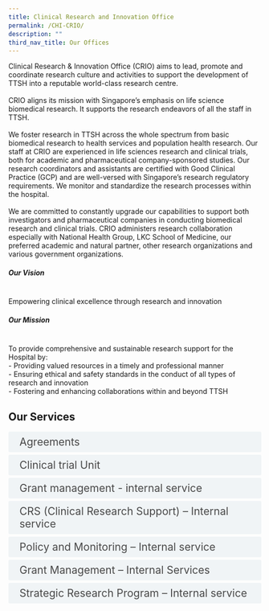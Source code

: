 ```yaml
---
title: Clinical Research and Innovation Office
permalink: /CHI-CRIO/
description: ""
third_nav_title: Our Offices
---
```

Clinical Research &amp; Innovation Office (CRIO) aims to lead, promote and coordinate research culture and activities to support the development of TTSH into a reputable world-class research centre.<br><br>
CRIO aligns its mission with Singapore’s emphasis on life science biomedical research. It supports the research endeavors of all the staff in TTSH.<br><br>
We foster research in TTSH across the whole spectrum from basic biomedical research to health services and population health research. Our staff at CRIO are experienced in life sciences research and clinical trials, both for academic and pharmaceutical company-sponsored studies. Our research coordinators and assistants are certified with Good Clinical Practice (GCP) and are well-versed with Singapore’s research regulatory requirements. We monitor and standardize the research processes within the hospital.<br><br>
We are committed to constantly upgrade our capabilities to support both investigators and pharmaceutical companies in conducting biomedical research and clinical trials.
CRIO administers research collaboration especially with National Health Group, LKC School of Medicine, our preferred academic and natural partner, other research organizations and various government organizations.<br>
<h5>Our Vision</h5><br>
Empowering clinical excellence through research and innovation<br>
<h5>Our Mission</h5><br>
To provide comprehensive and sustainable research support for the Hospital by:<br>
-	Providing valued resources in a timely and professional manner<br>
-	Ensuring ethical and safety standards in the conduct of all types of research and innovation<br>
-	Fostering and enhancing collaborations within and beyond TTSH




<style>

input {
	display: none;
}
label {
	display: block;
	padding: 8px 22px;
	margin: 0 0 5px 0;
	cursor: pointor;
	background: #F0F4F6;
	border-radius: 3px;
	width=100%;
	color: #484848;
	transition: ease .8s;
	font-size: 1.5em;
	text-align: left;
}

label:hover {
	background: #BD2D37;
	color: #FFF;
	transition: ease .8s;
	text-align: left;
}

.accordion-content {
	/* background: #E2E5F6; */
	padding: 10px 0px 30px 30px;
	/* border: 1px solid #484848; */
	margin: 0 0 1px 0;
	border-radius: 3px;
	font-size: 1.25em;
}

input + label + .accordion-content {
	display: none;
}

input:checked + label + .accordion-content {
	display: none;
}

input:checked + label + .accordion-content {
	display: block;
}

</style>
<!-- End of accordion -->

<div class="container">


<h2 id="our-main-plans">Our Services
</h2>
<div>
	<input id="title1" type="checkbox"><label for="title1">Agreements</label>
	<div class="accordion-content">
	<div class="para">The Agreements team plays a pivotal role in safeguarding TTSH and its stakeholders’ interests. We facilitate collaboration activities with external parties by enforcing appropriate research agreements – legally enforceable documents between two or more parties that are required for all TTSH research studies with/ without patient’s recruitment with and external party. These agreements ensure that every study/ trial is conducted according to all applicable laws and regulations, including TTSH/ NHG policies and the relevant ethics and regulatory requirements. For more information, please contact us at CRIO@ttsh.com.sg
		<img alt="Crio" src="/images/criooffice1.png">
</div>
	</div>
	<input id="title2" type="checkbox"><label for="title2">Clinical trial Unit </label>
	<div class="accordion-content">
	<div class="para">The Clinical Trials Unit (CTU) manages clinical trial conducted within TTSH. CTU has a team of GCP- (Good Clinical Practice) and CITI (Collaborative Institutional Training Initiative)-certified clinical research coordinators who conduct both early and late phase trials. Our coordinators are experienced in coordinating drug and device trials as well as registry studies in all therapeutic areas<br><br>
		<img alt="Crio" src="/images/criooffice2.png">
If you would like to know more about conducting clinical trials in TTSH, please contact the Clinical Trials Unit at clinicaltrial@ttsh.com.sg. 
</div>
	</div>
	<input id="title3" type="checkbox"><label for="title3">Grant management - internal service</label>
	<div class="accordion-content">
	<div class="para">Grant Management unit plays an integral and active role throughout the lifecycle of a grant, starting from pre-grant to post-grant close out and with numerous vital operations at each stage. 
<br><br>
For more information, visit us at: Grants 

</div>
	</div>
<div>
	<input id="title4" type="checkbox"><label for="title4">CRS (Clinical Research Support) – Internal service </label>
	<div class="accordion-content">
	<div class="para">The Clinical Research Support (CRS) unit consists of medical statisticians and epidemiologist that work closely with TTSH researchers through the research process; from the conceptualization of ideas, developing study protocols, collecting and analyzing the relevant data, and publication of research findings.

For more information, visit us at: Clinical Research Support (CRS)

</div>
	</div>
	<input id="title5" type="checkbox"><label for="title5">Policy and Monitoring – Internal service </label>
	<div class="accordion-content">
	<div class="para">The policy &amp; monitoring unit oversees the governance of research in TTSH and ensures that all TTSH research activities comply with cluster and internal policies, the relevant laws and regulations and the international standards governing research.

To learn more about Monitoring, click here.
For more information about the relevant policies, procedures &amp; guidelines, click here.

</div>
	</div>
	<input id="title6" type="checkbox"><label for="title6">Grant Management – Internal Services </label>
	<div class="accordion-content">
	<div class="para">Grant Management unit plays an integral and active role throughout the lifecycle of a grant, starting from pre-grant to post-grant close out and with numerous vital operations at each stage

To know more, click here

</div>
	</div>
	<input id="title7" type="checkbox"><label for="title7">Strategic Research Program – Internal service  </label>
	<div class="accordion-content">
	<div class="para">The SRP Track, under the Ng Teng Fong Healthcare Innovation Programme (NTF HIP), is a platform set up to fund thematic Strategic Research Programmes that drive value through translational research, in order to achieve:<br><br>
•	Better patient outcomes<br>
•	Population health outcomes<br>
•	Sustainable care<br><br>
It is designed to intentionally steer funding towards “downstream” research that can be readily implemented into practice and translated into innovative care models.<br><br>
The SRP track will also enable the hospital to develop a pipeline of clinician-researchers who contribute effectively to TTSH’s mission as well as the national research and innovation landscape.<br><br>

 <img alt="Crio" src="/images/criooffice3.png">
		<b><u>Key Tenets</u></b><br>
•	<b>Synergistic</b>:  Designed to be multidisciplinary and integrated to maximize outcomes of research activities.<br>
•	<b>Translatable</b>: Develop evidence for new care models that can be adopted, for better patient outcomes not just in the individual, but also at the population level.<br>
•	<b>Impact</b>: Incorporate elements of social, behavioural, implementation and health services outcomes research into their proposals.<br><br>
 
<img alt="Crio" src="/images/criooffice4.png">
Each SRP is designed as a multi-year programme, guided by an overarching theme, where projects are organized according to thrusts and sub-themes, funded by NTF HIP as a foundational fund.<br>
The funding by NTF HIP will allow for SRPs to establish evidence for the implementation of new care models, setting researcher teams up for success in follow-on competitive funding opportunities such as those provided by National Research Foundation’s (NRF) Research and Innovation Enterprise (RIE) funding, development of new knowledge for furthering research, as well as seed a pipeline of research talent.<br><br>


For enquiries, please reach out at CRIO@ttsh.com.sg


</div>
	</div>
</div></div></div>